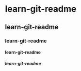 # learn-git-readme
## learn-git-readme
### learn-git-readme
#### learn-git-readme
##### learn-git-readme
